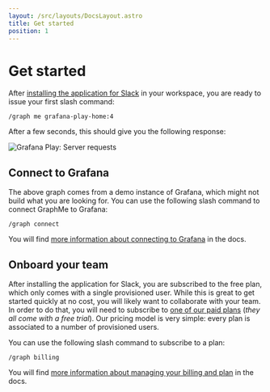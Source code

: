```yaml
---
layout: /src/layouts/DocsLayout.astro
title: Get started
position: 1
---
```


# Get started

After [installing the application for Slack](https://console.graphme.app/slack/install) in your workspace, you are ready to issue your first slash command:

```
/graph me grafana-play-home:4
```

After a few seconds, this should give you the following response:

![Grafana Play: Server requests](/images/graph-me-1.png)

## Connect to Grafana

The above graph comes from a demo instance of Grafana, which might not build what you are looking for.
You can use the following slash command to connect GraphMe to Grafana:

```
/graph connect
```

You will find [more information about connecting to Grafana](/docs/connect) in the docs.

## Onboard your team

After installing the application for Slack, you are subscribed to the free plan, which only comes with a single provisioned user.
While this is great to get started quickly at no cost, you will likely want to collaborate with your team.
In order to do that, you will need to subscribe to [one of our paid plans](/pricing) (*they all come with a free trial*).
Our pricing model is very simple: every plan is associated to a number of provisioned users.

You can use the following slash command to subscribe to a plan:

```
/graph billing
```

You will find [more information about managing your billing and plan](/docs/billing) in the docs.